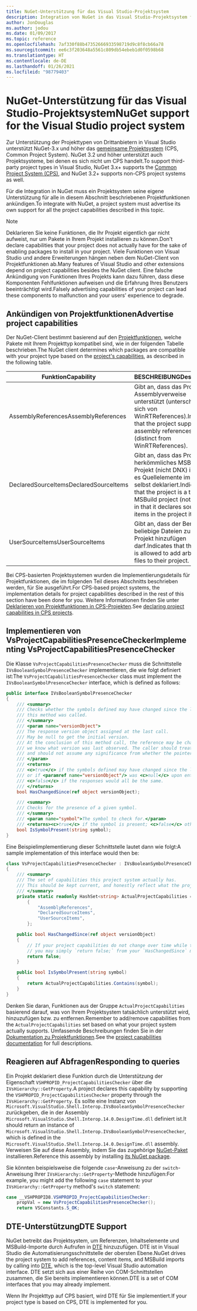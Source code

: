 ```yaml
---
title: NuGet-Unterstützung für das Visual Studio-Projektsystem
description: Integration von NuGet in das Visual Studio-Projektsystem für Projekttypen von Drittanbietern.
author: JonDouglas
ms.author: jodou
ms.date: 01/09/2017
ms.topic: reference
ms.openlocfilehash: 7af330f88b47352666933598719d9c8f8cb66a78
ms.sourcegitcommit: ee6c3f203648a5561c809db54ebeb1d0f0598b68
ms.translationtype: HT
ms.contentlocale: de-DE
ms.lasthandoff: 01/26/2021
ms.locfileid: "98779403"
---
```

# <a name="nuget-support-for-the-visual-studio-project-system"></a><span data-ttu-id="a810f-103">NuGet-Unterstützung für das Visual Studio-Projektsystem</span><span class="sxs-lookup"><span data-stu-id="a810f-103">NuGet support for the Visual Studio project system</span></span>

<span data-ttu-id="a810f-104">Zur Unterstützung der Projekttypen von Drittanbietern in Visual Studio unterstützt NuGet-3.x und höher das [gemeinsame Projektsystem](https://github.com/Microsoft/VSProjectSystem/blob/master/doc/overview/intro.md) (CPS, Common Project System). NuGet 3.2 und höher unterstützt auch Projektsysteme, bei denen es sich nicht um CPS handelt.</span><span class="sxs-lookup"><span data-stu-id="a810f-104">To support third-party project types in Visual Studio, NuGet 3.x+ supports the [Common Project System (CPS)](https://github.com/Microsoft/VSProjectSystem/blob/master/doc/overview/intro.md), and NuGet 3.2+ supports non-CPS project systems as well.</span></span>

<span data-ttu-id="a810f-105">Für die Integration in NuGet muss ein Projektsystem seine eigene Unterstützung für alle in diesem Abschnitt beschriebenen Projektfunktionen ankündigen.</span><span class="sxs-lookup"><span data-stu-id="a810f-105">To integrate with NuGet, a project system must advertise its own support for all the project capabilities described in this topic.</span></span>

> [!Note]
> <span data-ttu-id="a810f-106">Deklarieren Sie keine Funktionen, die Ihr Projekt eigentlich gar nicht aufweist, nur um Pakete in Ihrem Projekt installieren zu können.</span><span class="sxs-lookup"><span data-stu-id="a810f-106">Don't declare capabilities that your project does not actually have for the sake of enabling packages to install in your project.</span></span> <span data-ttu-id="a810f-107">Viele Funktionen von Visual Studio und andere Erweiterungen hängen neben dem NuGet-Client von Projektfunktionen ab.</span><span class="sxs-lookup"><span data-stu-id="a810f-107">Many features of Visual Studio and other extensions depend on project capabilities besides the NuGet client.</span></span> <span data-ttu-id="a810f-108">Eine falsche Ankündigung von Funktionen Ihres Projekts kann dazu führen, dass diese Komponenten Fehlfunktionen aufweisen und die Erfahrung Ihres Benutzers beeinträchtigt wird.</span><span class="sxs-lookup"><span data-stu-id="a810f-108">Falsely advertising capabilities of your project can lead these components to malfunction and your users' experience to degrade.</span></span>

## <a name="advertise-project-capabilities"></a><span data-ttu-id="a810f-109">Ankündigen von Projektfunktionen</span><span class="sxs-lookup"><span data-stu-id="a810f-109">Advertise project capabilities</span></span>

<span data-ttu-id="a810f-110">Der NuGet-Client bestimmt basierend auf den [Projektfunktionen](https://github.com/Microsoft/VSProjectSystem/blob/master/doc/overview/about_project_capabilities.md), welche Pakete mit Ihrem Projekttyp kompatibel sind, wie in der folgenden Tabelle beschrieben.</span><span class="sxs-lookup"><span data-stu-id="a810f-110">The NuGet client determines which packages are compatible with your project type based on the [project's capabilities](https://github.com/Microsoft/VSProjectSystem/blob/master/doc/overview/about_project_capabilities.md), as described in the following table.</span></span>

| <span data-ttu-id="a810f-111">Funktion</span><span class="sxs-lookup"><span data-stu-id="a810f-111">Capability</span></span> | <span data-ttu-id="a810f-112">BESCHREIBUNG</span><span class="sxs-lookup"><span data-stu-id="a810f-112">Description</span></span> |
| --- | --- |
| <span data-ttu-id="a810f-113">AssemblyReferences</span><span class="sxs-lookup"><span data-stu-id="a810f-113">AssemblyReferences</span></span> | <span data-ttu-id="a810f-114">Gibt an, dass das Projekt Assemblyverweise unterstützt (unterscheidet sich von WinRTReferences).</span><span class="sxs-lookup"><span data-stu-id="a810f-114">Indicates that the project supports assembly references (distinct from WinRTReferences).</span></span> |
| <span data-ttu-id="a810f-115">DeclaredSourceItems</span><span class="sxs-lookup"><span data-stu-id="a810f-115">DeclaredSourceItems</span></span> | <span data-ttu-id="a810f-116">Gibt an, dass das Projekt ein herkömmliches MSBuild-Projekt (nicht DNX) ist, da es Quellelemente im Projekt selbst deklariert.</span><span class="sxs-lookup"><span data-stu-id="a810f-116">Indicates that the project is a typical MSBuild project (not DNX) in that it declares source items in the project itself.</span></span> |
| <span data-ttu-id="a810f-117">UserSourceItems</span><span class="sxs-lookup"><span data-stu-id="a810f-117">UserSourceItems</span></span>|<span data-ttu-id="a810f-118">Gibt an, dass der Benutzer beliebige Dateien zu seinem Projekt hinzufügen darf.</span><span class="sxs-lookup"><span data-stu-id="a810f-118">Indicates that the user is allowed to add arbitrary files to their project.</span></span> |

<span data-ttu-id="a810f-119">Bei CPS-basierten Projektsystemen wurden die Implementierungsdetails für Projektfunktionen, die im folgenden Teil dieses Abschnitts beschrieben werden, für Sie ausgeführt.</span><span class="sxs-lookup"><span data-stu-id="a810f-119">For CPS-based project systems, the implementation details for project capabilities described in the rest of this section have been done for you.</span></span> <span data-ttu-id="a810f-120">Weitere Informationen finden Sie unter [Deklarieren von Projektfunktionen in CPS-Projekten](https://github.com/Microsoft/VSProjectSystem/blob/master/doc/overview/about_project_capabilities.md#how-to-declare-project-capabilities-in-your-project).</span><span class="sxs-lookup"><span data-stu-id="a810f-120">See [declaring project capabilities in CPS projects](https://github.com/Microsoft/VSProjectSystem/blob/master/doc/overview/about_project_capabilities.md#how-to-declare-project-capabilities-in-your-project).</span></span>

## <a name="implementing-vsprojectcapabilitiespresencechecker"></a><span data-ttu-id="a810f-121">Implementieren von VsProjectCapabilitiesPresenceChecker</span><span class="sxs-lookup"><span data-stu-id="a810f-121">Implementing VsProjectCapabilitiesPresenceChecker</span></span>

<span data-ttu-id="a810f-122">Die Klasse `VsProjectCapabilitiesPresenceChecker` muss die Schnittstelle `IVsBooleanSymbolPresenceChecker` implementieren, die wie folgt definiert ist:</span><span class="sxs-lookup"><span data-stu-id="a810f-122">The `VsProjectCapabilitiesPresenceChecker` class must implement the `IVsBooleanSymbolPresenceChecker` interface, which is defined as follows:</span></span>

```cs
public interface IVsBooleanSymbolPresenceChecker
{
    /// <summary>
    /// Checks whether the symbols defined may have changed since the last time
    /// this method was called.
    /// </summary>
    /// <param name="versionObject">
    /// The response version object assigned at the last call.
    /// May be null to get the initial version.
    /// At the conclusion of this method call, the reference may be changed so that on a subsequent call
    /// we know what version was last observed. The caller should treat this value as an opaque object,
    /// and should not assume any significance from whether the pointer changed or not.
    /// </param>
    /// <returns>
    /// <c>true</c> if the symbols defined may have changed since the last call to this method
    /// or if <paramref name="versionObject"/> was <c>null</c> upon entering this method.
    /// <c>false</c> if the responses would all be the same.
    /// </returns>
    bool HasChangedSince(ref object versionObject);

    /// <summary>
    /// Checks for the presence of a given symbol.
    /// </summary>
    /// <param name="symbol">The symbol to check for.</param>
    /// <returns><c>true</c> if the symbol is present; <c>false</c> otherwise.</returns>
    bool IsSymbolPresent(string symbol);
}
```

<span data-ttu-id="a810f-123">Eine Beispielimplementierung dieser Schnittstelle lautet dann wie folgt:</span><span class="sxs-lookup"><span data-stu-id="a810f-123">A sample implementation of this interface would then be:</span></span>

```cs
class VsProjectCapabilitiesPresenceChecker : IVsBooleanSymbolPresenceChecker
{
    /// <summary>
    /// The set of capabilities this project system actually has.
    /// This should be kept current, and honestly reflect what the project can do.
    /// </summary>
    private static readonly HashSet<string> ActualProjectCapabilities = new HashSet<string>(StringComparer.OrdinalIgnoreCase)
        {
            "AssemblyReferences",
            "DeclaredSourceItems",
            "UserSourceItems",
        };

    public bool HasChangedSince(ref object versionObject)
    {
        // If your project capabilities do not change over time while the project is open,
        // you may simply `return false;` from your `HasChangedSince` method.
        return false;
    }

    public bool IsSymbolPresent(string symbol)
    {
        return ActualProjectCapabilities.Contains(symbol);
    }
}
```

<span data-ttu-id="a810f-124">Denken Sie daran, Funktionen aus der Gruppe `ActualProjectCapabilities` basierend darauf, was von Ihrem Projektsystem tatsächlich unterstützt wird, hinzuzufügen bzw. zu entfernen.</span><span class="sxs-lookup"><span data-stu-id="a810f-124">Remember to add/remove capabilities from the `ActualProjectCapabilities` set based on what your project system actually supports.</span></span> <span data-ttu-id="a810f-125">Umfassende Beschreibungen finden Sie in der [Dokumentation zu Projektfunktionen](https://github.com/Microsoft/VSProjectSystem/blob/master/doc/overview/project_capabilities.md).</span><span class="sxs-lookup"><span data-stu-id="a810f-125">See the [project capabilities documentation](https://github.com/Microsoft/VSProjectSystem/blob/master/doc/overview/project_capabilities.md) for full descriptions.</span></span>

## <a name="responding-to-queries"></a><span data-ttu-id="a810f-126">Reagieren auf Abfragen</span><span class="sxs-lookup"><span data-stu-id="a810f-126">Responding to queries</span></span>

<span data-ttu-id="a810f-127">Ein Projekt deklariert diese Funktion durch die Unterstützung der Eigenschaft `VSHPROPID_ProjectCapabilitiesChecker` über die `IVsHierarchy::GetProperty`.</span><span class="sxs-lookup"><span data-stu-id="a810f-127">A project declares this capability by supporting the  `VSHPROPID_ProjectCapabilitiesChecker` property through the `IVsHierarchy::GetProperty`.</span></span> <span data-ttu-id="a810f-128">Es sollte eine Instanz von `Microsoft.VisualStudio.Shell.Interop.IVsBooleanSymbolPresenceChecker` zurückgeben, die in der Assembly `Microsoft.VisualStudio.Shell.Interop.14.0.DesignTime.dll` definiert ist.</span><span class="sxs-lookup"><span data-stu-id="a810f-128">It should return an instance of `Microsoft.VisualStudio.Shell.Interop.IVsBooleanSymbolPresenceChecker`, which is defined in the `Microsoft.VisualStudio.Shell.Interop.14.0.DesignTime.dll` assembly.</span></span> <span data-ttu-id="a810f-129">Verweisen Sie auf diese Assembly, indem Sie das zugehörige [NuGet-Paket](https://www.nuget.org/packages/Microsoft.VisualStudio.Shell.Interop.14.0.DesignTime) installieren.</span><span class="sxs-lookup"><span data-stu-id="a810f-129">Reference this assembly by installing [its NuGet package](https://www.nuget.org/packages/Microsoft.VisualStudio.Shell.Interop.14.0.DesignTime).</span></span>

<span data-ttu-id="a810f-130">Sie könnten beispielsweise die folgende `case`-Anweisung zu der `switch`-Anweisung Ihrer `IVsHierarchy::GetProperty`-Methode hinzufügen:</span><span class="sxs-lookup"><span data-stu-id="a810f-130">For example, you might add the following `case` statement to your `IVsHierarchy::GetProperty` method's `switch` statement:</span></span>

```cs
case __VSHPROPID8.VSHPROPID_ProjectCapabilitiesChecker:
    propVal = new VsProjectCapabilitiesPresenceChecker();
    return VSConstants.S_OK;
```

## <a name="dte-support"></a><span data-ttu-id="a810f-131">DTE-Unterstützung</span><span class="sxs-lookup"><span data-stu-id="a810f-131">DTE Support</span></span>

<span data-ttu-id="a810f-132">NuGet betreibt das Projektsystem, um Referenzen, Inhaltselemente und MSBuild-Importe durch Aufrufen in [DTE](/dotnet/api/envdte.dte?view=visualstudiosdk-2017) hinzuzufügen. DTE ist in Visual Studio die Automatisierungsschnittstelle der obersten Ebene.</span><span class="sxs-lookup"><span data-stu-id="a810f-132">NuGet drives the project system to add references, content items, and MSBuild imports by calling into [DTE](/dotnet/api/envdte.dte?view=visualstudiosdk-2017), which is the top-level Visual Studio automation interface.</span></span> <span data-ttu-id="a810f-133">DTE setzt sich aus einer Reihe von COM-Schnittstellen zusammen, die Sie bereits implementieren können.</span><span class="sxs-lookup"><span data-stu-id="a810f-133">DTE is a set of COM interfaces that you may already implement.</span></span>

<span data-ttu-id="a810f-134">Wenn Ihr Projekttyp auf CPS basiert, wird DTE für Sie implementiert.</span><span class="sxs-lookup"><span data-stu-id="a810f-134">If your project type is based on CPS, DTE is implemented for you.</span></span>
